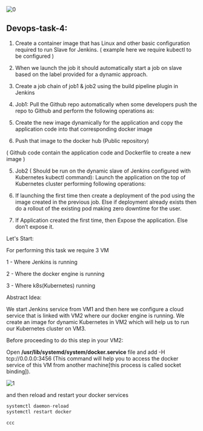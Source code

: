 ![0](https://user-images.githubusercontent.com/66811679/85506834-60220280-b5ae-11ea-8265-0524cb67a7e0.jpg)
## Devops-task-4:

1. Create a container image that has Linux and other basic configuration required to run Slave for Jenkins. ( example here we require kubectl to be configured )

2. When we launch the job it should automatically start a job on slave based on the label provided for a dynamic approach.

3. Create a job chain of job1 & job2 using the build pipeline plugin in Jenkins

4. Job1: Pull the Github repo automatically when some developers push the repo to Github and perform the following operations as:

1. Create the new image dynamically for the application and copy the application code into that corresponding docker image

2. Push that image to the docker hub (Public repository)

( Github code contain the application code and Dockerfile to create a new image )

5. Job2 ( Should be run on the dynamic slave of Jenkins configured with Kubernetes kubectl command): Launch the application on the top of Kubernetes cluster performing following operations:

1. If launching the first time then create a deployment of the pod using the image created in the previous job. Else if deployment already exists then do a rollout of the existing pod making zero downtime for the user.

2. If Application created the first time, then Expose the application. Else don’t expose it.

Let's Start:

For performing this task we require 3 VM

1 - Where Jenkins is running

2 - Where the docker engine is running

3 - Where k8s(Kubernetes) running

Abstract Idea:

We start Jenkins service from VM1 and then here we configure a cloud service that is linked with VM2 where our docker engine is running. We create an image for dynamic Kubernetes in VM2 which will help us to run our Kubernetes cluster on VM3.

Before proceeding to do this step in your VM2:

Open **/usr/lib/systemd/system/docker.service** file and add -H tcp://0.0.0.0:3456
(This command will help you to access the docker service of this VM from another machine[this process is called socket binding]).

![1](https://user-images.githubusercontent.com/66811679/85507787-27832880-b5b0-11ea-930b-21909f25cf8e.jpg)

and then reload and restart your docker services


```javascript
systemctl daemon-reload
systemctl restart docker

ccc
